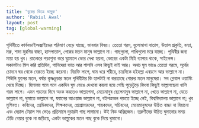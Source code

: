 ```yaml
---
title: 'বুকের ভিত্রে ভাল্লুক'
author: 'Rabiul Awal'
layout: post
tag: [global-warming]
---
```

পৃথিবীতে কার্বনডাইঅক্সাইডের পরিমাণ বেড়ে যাচ্ছে, ভাববার বিষয়। তেতো গরম, ধুলোমাখা বাতাস, উত্তাল প্রকৃতি, বন্যা, মরু, শাদা মুরগির বাচ্চা, হাসপাতাল, গোরুর মতন মানুষ ভাল্লাগে না। গাছগুলো, পাখিগুলো মরে যাচ্ছে। পৃথিবীর জন্য মায়া হয় খুব। রাতকরে পড়াশুনা করে ঘুমোলে ভোর দেখা হয়না, ভোরের একটা মিহি ব্যাপার থাকে, সাইলেন্স। সকালটাও মিস করি প্রতিদিন, পানিদেয়া ভাত আর শাসনি এসব কিছুই নাই আর। অথচ ঘুম ভাঙে তেতো গরমে, সূর্যের চোদনে ঘর থেকে বেরুতে ইচ্ছে করেনা। বিরক্তি লাগে, ঘাম ধরে শরীরে, চার<span class="text_exposed_show">দিকে হইহল্লা এবয়সে আর ভাল্লাগে না। শিউলি ফুলের মতন, বর্ষার কৃষ্ণচূড়ার মতন পৃথিবীটার কি হালটাই না করতাছে গোরুর মতন মানুষেরা। সব গ্লোবাল ওয়ার্মিং খেয়ে দিচ্ছে। হিমালয় গলে গলে একদিন ঘুম ভেঙে দেখবো কয়লা হয়ে গেছি পুড়েটুড়ে কিংবা কিছুই ভাল্লাগছেনা খালি গরম লাগে। এমন গরমের দিনে অংক করতেও ভাল্লাগেনা, মেয়েমানুষ ছেলেমানুষ ভাল্লাগে না, খেতে ভাল্লাগে না, যেতে ভাল্লাগে না, ঘুমাতে ভাল্লাগে না, ফ্যানের আওয়াজ ভাল্লাগে না, বইপত্রঅল পড়তে ইচ্ছে নেই, বিশ্ববিদ্যালয় ভাল্লাগে না; খুব মুশিবত। কবিদের, প্রেমিকদের, শিক্ষকদের, প্রোগ্রামারদের, গায়কদের, সচিবদের, মেয়েমানুষদের উচিত বাচ্চা না বিয়ানো এবং দেয়াল টেয়াল সব ভেঙে প্রতিমাসে দুচারটা গাছ লাগানো। উই নিড অক্সিজেন। তরুণীদের উচিত ঘুমানোর সময় টেডি বেয়ার বুকে না জড়িয়ে, একটা ভাল্লুকের মতন গাছ বুকে নিয়ে ঘুমানো।</span>
